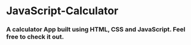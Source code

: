 # JavaScript-Calculator
### A calculator App built using HTML, CSS and JavaScript. Feel free to check it out.
